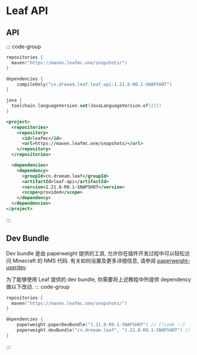# Leaf API

## API
::: code-group
```kotlin [build.gradle.kts]
repositories {
  maven("https://maven.leafmc.one/snapshots/")
}

dependencies {
    compileOnly("cn.dreeam.leaf:leaf-api:1.21.8-R0.1-SNAPSHOT")
}

java {
  toolchain.languageVersion.set(JavaLanguageVersion.of(21))
}
```

```xml [pom.xml]
<project>
  <repositories>
    <repository>
      <id>leafmc</id>
      <url>https://maven.leafmc.one/snapshots/</url>
    </repository>
  </repositories>

  <dependencies>
    <dependency>
      <groupId>cn.dreeam.leaf</groupId>
      <artifactId>leaf-api</artifactId>
      <version>1.21.8-R0.1-SNAPSHOT</version>
      <scope>provided</scope>
    </dependency>
  </dependencies>
</project>
```
:::

## Dev Bundle
Dev bundle 是由 paperweight 提供的工具, 允许你在插件开发过程中可以轻松访问 Minecraft 的 NMS 代码.
有关如何设置及更多详细信息, 请参阅  [paperweight-userdev](https://docs.papermc.io/paper/dev/userdev/).

为了能够使用 Leaf 提供的 dev bundle, 你需要将上述教程中所提供 dependency 做以下改动.
::: code-group
```kotlin [build.gradle.kts]
repositories {
  maven("https://maven.leafmc.one/snapshots/")
}

dependencies {
    paperweight.paperDevBundle("1.21.8-R0.1-SNAPSHOT") // [!code --]
    paperweight.devBundle("cn.dreeam.leaf", "1.21.8-R0.1-SNAPSHOT") // [!code ++]
}
```
:::
